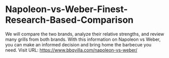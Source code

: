 # Napoleon-vs-Weber-Finest-Research-Based-Comparison
We will compare the two brands, analyze their relative strengths, and review many grills from both brands. With this information on Napoleon vs Weber, you can make an informed decision and bring home the barbecue you need. Visit URL: https://www.bbqvilla.com/napoleon-vs-weber/

